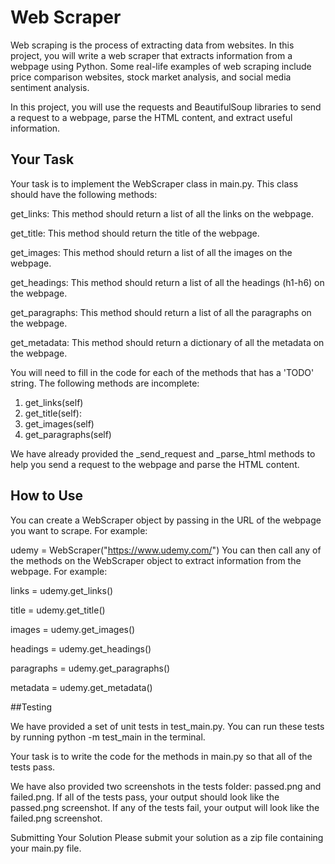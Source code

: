 # Web Scraper

Web scraping is the process of extracting data from websites. In this project, you will write a web scraper that extracts information from a webpage using Python. Some real-life examples of web scraping include price comparison websites, stock market analysis, and social media sentiment analysis.

In this project, you will use the requests and BeautifulSoup libraries to send a request to a webpage, parse the HTML content, and extract useful information.

## Your Task
Your task is to implement the WebScraper class in main.py. This class should have the following methods:

get_links: This method should return a list of all the links on the webpage.

get_title: This method should return the title of the webpage.

get_images: This method should return a list of all the images on the webpage.

get_headings: This method should return a list of all the headings (h1-h6) on the webpage.

get_paragraphs: This method should return a list of all the paragraphs on the webpage.

get_metadata: This method should return a dictionary of all the metadata on the webpage.

You will need to fill in the code for each of the methods that has a 'TODO' string.
The following methods are incomplete:

1. get_links(self)
2. get_title(self):
3. get_images(self)
4. get_paragraphs(self)


 We have already provided the _send_request and _parse_html methods to help you send a request to the webpage and parse the HTML content.

## How to Use
You can create a WebScraper object by passing in the URL of the webpage you want to scrape. For example:

udemy = WebScraper("https://www.udemy.com/")
You can then call any of the methods on the WebScraper object to extract information from the webpage. For example:


links = udemy.get_links()

title = udemy.get_title()

images = udemy.get_images()

headings = udemy.get_headings()

paragraphs = udemy.get_paragraphs()

metadata = udemy.get_metadata()

##Testing

We have provided a set of unit tests in test_main.py. You can run these tests by running python -m test_main in the terminal.

Your task is to write the code for the methods in main.py so that all of the tests pass.

We have also provided two screenshots in the tests folder: passed.png and failed.png. If all of the tests pass, your output should look like the passed.png screenshot. If any of the tests fail, your output will look like the failed.png screenshot.

Submitting Your Solution
Please submit your solution as a zip file containing your main.py file.
